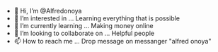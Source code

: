 - 👋 Hi, I’m @Alfredonoya
- 👀 I’m interested in ... Learning everything that is possible
- 🌱 I’m currently learning ... Making money online
- 💞️ I’m looking to collaborate on ... Helpful people
- 📫 How to reach me ... Drop message on messanger "alfred onoya" 

<!---
Alfredonoya/Alfredonoya is a ✨ special ✨ repository because its `README.md` (this file) appears on your GitHub profile.
You can click the Preview link to take a look at your changes.
--->
